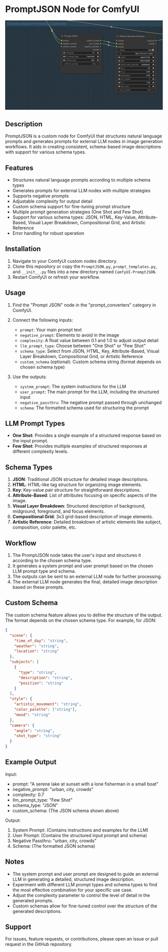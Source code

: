 # PromptJSON Node for ComfyUI
![PromptJSON](https://github.com/NeuralSamurAI/ComfyUI-PromptJSON/blob/main/image.png?raw=true)
## Description
PromptJSON is a custom node for ComfyUI that structures natural language prompts and generates prompts for external LLM nodes in image generation workflows. It aids in creating consistent, schema-based image descriptions with support for various schema types.

## Features
- Structures natural language prompts according to multiple schema types
- Generates prompts for external LLM nodes with multiple strategies
- Supports negative prompts
- Adjustable complexity for output detail
- Custom schema support for fine-tuning prompt structure
- Multiple prompt generation strategies (One Shot and Few Shot)
- Support for various schema types: JSON, HTML, Key-Value, Attribute-Based, Visual Layer Breakdown, Compositional Grid, and Artistic Reference
- Error handling for robust operation

## Installation
1. Navigate to your ComfyUI custom nodes directory.
2. Clone this repository or copy the `PromptJSON.py`, `prompt_templates.py`, and `__init__.py` files into a new directory named `ComfyUI-PromptJSON`.
3. Restart ComfyUI or refresh your workflow.

## Usage
1. Find the "Prompt JSON" node in the "prompt_converters" category in ComfyUI.
2. Connect the following inputs:
   - `prompt`: Your main prompt text
   - `negative_prompt`: Elements to avoid in the image
   - `complexity`: A float value between 0.1 and 1.0 to adjust output detail
   - `llm_prompt_type`: Choose between "One Shot" or "Few Shot"
   - `schema_type`: Select from JSON, HTML, Key, Attribute-Based, Visual Layer Breakdown, Compositional Grid, or Artistic Reference
   - `custom_schema` (optional): Custom schema string (format depends on chosen schema type)

3. Use the outputs:
   - `system_prompt`: The system instructions for the LLM
   - `user_prompt`: The main prompt for the LLM, including the structured input
   - `negative_passthru`: The negative prompt passed through unchanged
   - `schema`: The formatted schema used for structuring the prompt

## LLM Prompt Types
- **One Shot**: Provides a single example of a structured response based on the input prompt.
- **Few Shot**: Provides multiple examples of structured responses at different complexity levels.

## Schema Types
1. **JSON**: Traditional JSON structure for detailed image descriptions.
2. **HTML**: HTML-like tag structure for organizing image elements.
3. **Key**: Key-value pair structure for straightforward descriptions.
4. **Attribute-Based**: List of attributes focusing on specific aspects of the image.
5. **Visual Layer Breakdown**: Structured description of background, midground, foreground, and focus elements.
6. **Compositional Grid**: 3x3 grid-based description of image elements.
7. **Artistic Reference**: Detailed breakdown of artistic elements like subject, composition, color palette, etc.

## Workflow
1. The PromptJSON node takes the user's input and structures it according to the chosen schema type.
2. It generates a system prompt and user prompt based on the chosen LLM prompt type and schema.
3. The outputs can be sent to an external LLM node for further processing.
4. The external LLM node generates the final, detailed image description based on these prompts.

## Custom Schema
The custom schema feature allows you to define the structure of the output. The format depends on the chosen schema type. For example, for JSON:

```json
{
  "scene": {
    "time_of_day": "string",
    "weather": "string",
    "location": "string"
  },
  "subjects": [
    {
      "type": "string",
      "description": "string",
      "position": "string"
    }
  ],
  "style": {
    "artistic_movement": "string",
    "color_palette": ["string"],
    "mood": "string"
  },
  "camera": {
    "angle": "string",
    "shot_type": "string"
  }
}
```

## Example Output
Input:
- prompt: "A serene lake at sunset with a lone fisherman in a small boat"
- negative_prompt: "urban, city, crowds"
- complexity: 0.7
- llm_prompt_type: "Few Shot"
- schema_type: "JSON"
- custom_schema: (The JSON schema shown above)

Output:
1. System Prompt: (Contains instructions and examples for the LLM)
2. User Prompt: (Contains the structured input prompt and schema)
3. Negative Passthru: "urban, city, crowds"
4. Schema: (The formatted JSON schema)

## Notes
- The system prompt and user prompt are designed to guide an external LLM in generating a detailed, structured image description.
- Experiment with different LLM prompt types and schema types to find the most effective combination for your specific use case.
- Adjust the complexity parameter to control the level of detail in the generated prompts.
- Custom schemas allow for fine-tuned control over the structure of the generated descriptions.

## Support
For issues, feature requests, or contributions, please open an issue or pull request in the GitHub repository.
